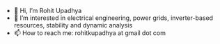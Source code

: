 - 👋 Hi, I’m Rohit Upadhya
- 👀 I’m interested in electrical engineering, power grids, inverter-based resources, stability and dynamic analysis 
- 📫 How to reach me: rohitkupadhya at gmail dot com

<!---
rohitkupadhya/rohitkupadhya is a ✨ special ✨ repository because its `README.md` (this file) appears on your GitHub profile.
You can click the Preview link to take a look at your changes.
--->
